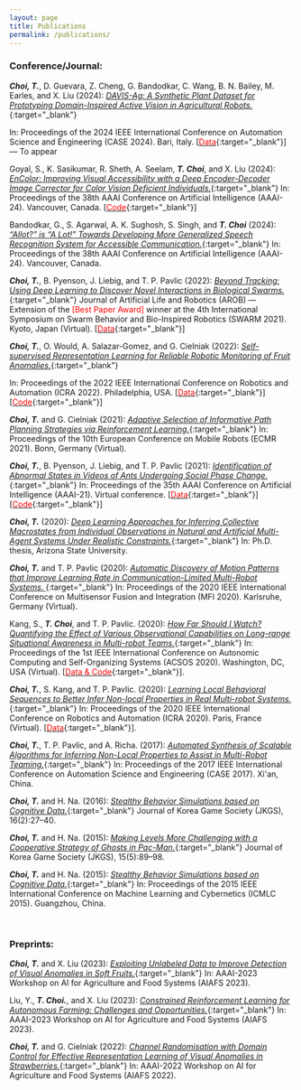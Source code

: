 ```yaml
---
layout: page
title: Publications
permalink: /publications/
---
```


### Conference/Journal:

***Choi, T.***, D. Guevara, Z. Cheng, G. Bandodkar, C. Wang, B. N. Bailey, M. Earles, and X. Liu (2024): [*DAVIS-Ag: A Synthetic Plant Dataset for Prototyping Domain-Inspired Active Vision in Agricultural Robots.*](https://arxiv.org/abs/2303.05764){:target="_blank"} 
<!-- In: IROS 2023 Workshop on Agricultural Robotics for a Sustainable Future ([WARS 2023](https://sites.google.com/illinois.edu/iros2023-agrobotics/home){:target="_blank"}). -->
In: Proceedings of the 2024 IEEE International Conference on Automation Science and Engineering (CASE 2024). Bari, Italy.
\[[<span style="color:red">Data</span>](https://github.com/ctyeong/DAVIS-Ag){:target="_blank"}\] 
&mdash;
To appear

Goyal, S., K. Sasikumar, R. Sheth, A. Seelam, ***T. Choi***, and X. Liu (2024): 
[*EnColor: Improving Visual Accessibility with a Deep Encoder-Decoder Image Corrector for Color Vision Deficient Individuals.*](https://ojs.aaai.org/index.php/AAAI/article/view/30382){:target="_blank"} 
In: Proceedings of the 38th AAAI Conference on Artificial Intelligence (AAAI-24). Vancouver, Canada.
\[[<span style="color:red">Code</span>](https://github.com/Satgoy152/EnColorExperiments){:target="_blank"}\]

Bandodkar, G., S. Agarwal, A. K. Sughosh, S. Singh, and ***T. Choi*** (2024): 
[*“Allot?” is “A Lot!” Towards Developing More Generalized Speech Recognition System for Accessible Communication.*](https://ojs.aaai.org/index.php/AAAI/article/view/30381){:target="_blank"} 
In: Proceedings of the 38th AAAI Conference on Artificial Intelligence (AAAI-24). Vancouver, Canada.

***Choi, T.***, B. Pyenson, J. Liebig, and T. P. Pavlic (2022): 
[*Beyond Tracking: Using Deep Learning to Discover Novel Interactions in Biological 
Swarms.*](https://link.springer.com/article/10.1007/s10015-022-00753-y){:target="_blank"} 
Journal of Artificial Life and Robotics (AROB)
&mdash;
Extension of the <span style="color:red">[Best Paper Award]</span> winner 
at the 4th International Symposium on Swarm Behavior and Bio-Inspired Robotics (SWARM 2021). 
Kyoto, Japan (Virtual). 
\[[<span style="color:red">Data</span>](https://github.com/ctyeong/OpticalFlows_HsAnts){:target="_blank"}\]
<!-- [arXiv:2108.09394](https://arxiv.org/abs/2108.09394){:target="_blank"}. -->

***Choi, T.***, O. Would, A. Salazar-Gomez, and  G. Cielniak (2022): [*Self-supervised Representation Learning for
Reliable Robotic Monitoring of Fruit Anomalies.*](https://arxiv.org/abs/2109.10135){:target="_blank"} 
<!-- [arXiv:2109.10135](https://arxiv.org/abs/2109.10135){:target="_blank"}. -->
In: Proceedings of the 2022 IEEE International Conference on Robotics and Automation (ICRA 2022). Philadelphia, USA.
\[[<span style="color:red">Data</span>](https://github.com/ctyeong/Riseholme-2021){:target="_blank"}\]
\[[<span style="color:red">Code</span>](https://github.com/ctyeong/CH-Rand){:target="_blank"}\] 

***Choi, T.*** and G. Cielniak (2021): 
[*Adaptive Selection of Informative Path Planning Strategies via
Reinforcement Learning.*](https://ieeexplore.ieee.org/document/9568796){:target="_blank"}
In: Proceedings of the 10th European Conference on Mobile Robots (ECMR 2021). Bonn, Germany (Virtual).

***Choi, T.***, B. Pyenson, J. Liebig, and T. P. Pavlic (2021): 
[*Identification of Abnormal States in Videos of Ants Undergoing Social Phase Change.*](https://ojs.aaai.org/index.php/AAAI/article/view/17794){:target="_blank"}
In: Proceedings of the 35th AAAI Conference on Artificial Intelligence (AAAI-21). Virtual conference.
\[[<span style="color:red">Data</span>](https://github.com/ctyeong/OpticalFlows_HsAnts){:target="_blank"}\]
\[[<span style="color:red">Code</span>](https://github.com/ctyeong/IO-GEN){:target="_blank"}\]

***Choi, T.*** (2020):
[*Deep Learning Approaches for Inferring Collective Macrostates from Individual Observations in Natural and Artificial Multi-Agent Systems Under Realistic Constraints.*](https://search.proquest.com/openview/315da7f3afc6956f0befeee8568d5246/1?pq-origsite=gscholar&cbl=18750&diss=y){:target="_blank"}
In: Ph.D. thesis, Arizona State University.

***Choi, T.*** and T. P. Pavlic (2020): 
[*Automatic Discovery of Motion Patterns that Improve Learning Rate in Communication-Limited Multi-Robot Systems.* ](https://ieeexplore.ieee.org/abstract/document/9235218){:target="_blank"}
In: Proceedings of the 2020 IEEE International Conference on Multisensor Fusion and Integration
(MFI 2020). Karlsruhe, Germany (Virtual).

Kang, S., ***T. Choi***, and T. P. Pavlic. (2020): 
[*How Far Should I Watch? Quantifying the Effect
of Various Observational Capabilities on Long-range Situational Awareness in
Multi-robot Teams.*](https://ieeexplore.ieee.org/document/9196255){:target="_blank"}
In: Proceedings of the 1st IEEE International Conference on Autonomic Computing and Self-Organizing Systems (ACSOS 2020). Washington, DC, USA (Virtual).
\[[<span style="color:red">Data & Code</span>](https://github.com/PavlicLab/ACSOS2020_ReTLo_Extension){:target="_blank"}\].

***Choi, T.***, S. Kang, and T. P. Pavlic. (2020): 
[*Learning Local Behavioral Sequences to Better Infer Non-local Properties in Real Multi-robot Systems.*](https://ieeexplore.ieee.org/document/9196728){:target="_blank"} 
In: Proceedings of the 2020 IEEE International Conference on Robotics and Automation (ICRA 2020). Paris, France (Virtual).
\[[<span style="color:red">Data</span>](https://github.com/ctyeong/ReTLo){:target="_blank"}\].

***Choi, T.***, T. P. Pavlic, and A. Richa. (2017): 
[*Automated Synthesis of Scalable Algorithms for Inferring Non-Local Properties to Assist in Multi-Robot Teaming.*](https://ieeexplore.ieee.org/document/8256320){:target="_blank"} 
In: Proceedings of the 2017 IEEE International Conference on Automation Science and Engineering (CASE 2017). Xi'an, China.

***Choi, T.*** and H. Na. (2016): 
[*Stealthy Behavior Simulations based on Cognitive Data.*](https://www.koreascience.or.kr/article/JAKO201614137725963.page){:target="_blank"} 
Journal of Korea Game Society (JKGS), 16(2):27–40.

***Choi, T.*** and H. Na. (2015): 
[*Making Levels More Challenging with a Cooperative Strategy
of Ghosts in Pac-Man.*](https://www.koreascience.or.kr/article/JAKO201532434264018.jsp-kj=SSMHB4&py=2012&vnc=v27n6&sp=588){:target="_blank"} 
Journal of Korea Game Society (JKGS), 15(5):89–98.

***Choi, T.*** and H. Na. (2015): 
[*Stealthy Behavior Simulations based on Cognitive Data.*](https://ieeexplore.ieee.org/document/7340900){:target="_blank"} 
In: Proceedings of the 2015 IEEE International Conference on Machine Learning
and Cybernetics (ICMLC 2015). Guangzhou, China.

<br />

### Preprints: 

***Choi, T.*** and X. Liu (2023): [*Exploiting Unlabeled Data to Improve Detection of Visual Anomalies in Soft 
Fruits.*](https://openreview.net/forum?id=WGBHIs3ugm){:target="_blank"}
In: AAAI-2023 Workshop on AI for Agriculture and Food Systems (AIAFS 2023).

Liu, Y., ***T. Choi.***, and X. Liu (2023): [*Constrained Reinforcement Learning for Autonomous Farming: Challenges and Opportunities.*](https://openreview.net/forum?id=BVkzFyB-dv){:target="_blank"}
In: AAAI-2023 Workshop on AI for Agriculture and Food Systems (AIAFS 2023).

***Choi, T.*** and G. Cielniak (2022): [*Channel Randomisation with Domain Control for Effective
Representation Learning of Visual Anomalies in Strawberries.*](https://openreview.net/forum?id=BcQqzWwzoaw){:target="_blank"}
In: AAAI-2022 Workshop on AI for Agriculture and Food Systems (AIAFS 2022).
